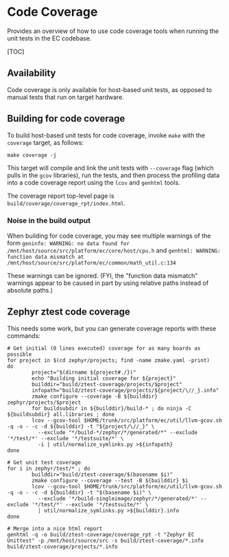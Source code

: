 # Code Coverage

Provides an overview of how to use code coverage tools when running the unit
tests in the EC codebase.

[TOC]

## Availability

Code coverage is only available for host-based unit tests, as opposed to manual
tests that run on target hardware.

## Building for code coverage

To build host-based unit tests for code coverage, invoke `make` with the
`coverage` target, as follows:

`make coverage -j`

This target will compile and link the unit tests with `--coverage` flag (which
pulls in the `gcov` libraries), run the tests, and then process the profiling
data into a code coverage report using the `lcov` and `genhtml` tools.

The coverage report top-level page is `build/coverage/coverage_rpt/index.html`.

### Noise in the build output

When building for code coverage, you may see multiple warnings of the form
`geninfo: WARNING: no data found for
/mnt/host/source/src/platform/ec/core/host/cpu.h` and `genhtml: WARNING:
function data mismatch at
/mnt/host/source/src/platform/ec/common/math_util.c:134`

These warnings can be ignored. (FYI, the "function data mismatch" warnings
appear to be caused in part by using relative paths instead of absolute paths.)

## Zephyr ztest code coverage

This needs some work, but you can generate coverage reports with these commands:

```
# Get initial (0 lines executed) coverage for as many boards as possible
for project in $(cd zephyr/projects; find -name zmake.yaml -print)
do
        project="$(dirname ${project#./})"
        echo "Building initial coverage for ${project}"
        builddir="build/ztest-coverage/projects/$project"
        infopath="build/ztest-coverage/projects/${project/\//_}.info"
        zmake configure --coverage -B ${builddir} zephyr/projects/$project
        for buildsubdir in ${builddir}/build-* ; do ninja -C ${buildsubdir} all.libraries ; done
        lcov --gcov-tool $HOME/trunk/src/platform/ec/util/llvm-gcov.sh -q -o - -c -d ${builddir} -t "${project/\//_}" \
          --exclude "*/build-*/zephyr/*/generated/*" --exclude '*/test/*' --exclude '*/testsuite/*' \
          -i | util/normalize_symlinks.py >${infopath}
done

# Get unit test coverage
for i in zephyr/test/* ; do
        builddir="build/ztest-coverage/$(basename $i)"
        zmake configure --coverage --test -B ${builddir} $i
        lcov --gcov-tool $HOME/trunk/src/platform/ec/util/llvm-gcov.sh -q -o - -c -d ${builddir} -t "$(basename $i)" \
          --exclude '*/build-singleimage/zephyr/*/generated/*' --exclude '*/test/*' --exclude '*/testsuite/*' \
          | util/normalize_symlinks.py >${builddir}.info
done

# Merge into a nice html report
genhtml -q -o build/ztest-coverage/coverage_rpt -t "Zephyr EC Unittest" -p /mnt/host/source/src -s build/ztest-coverage/*.info build/ztest-coverage/projects/*.info
```
